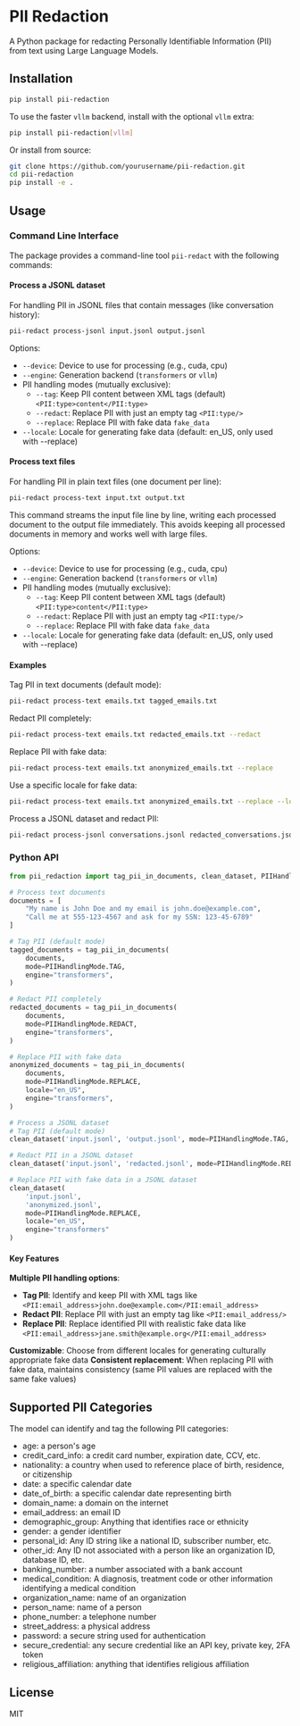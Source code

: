 # PII Redaction

A Python package for redacting Personally Identifiable Information (PII) from text using Large Language Models.

## Installation

```bash
pip install pii-redaction
```

To use the faster `vllm` backend, install with the optional `vllm` extra:

```bash
pip install pii-redaction[vllm]
```

Or install from source:

```bash
git clone https://github.com/yourusername/pii-redaction.git
cd pii-redaction
pip install -e .
```

## Usage

### Command Line Interface

The package provides a command-line tool `pii-redact` with the following commands:

#### Process a JSONL dataset

For handling PII in JSONL files that contain messages (like conversation history):

```bash
pii-redact process-jsonl input.jsonl output.jsonl
```

Options:
- `--device`: Device to use for processing (e.g., cuda, cpu)
- `--engine`: Generation backend (`transformers` or `vllm`)
- PII handling modes (mutually exclusive):
  - `--tag`: Keep PII content between XML tags (default) `<PII:type>content</PII:type>`
  - `--redact`: Replace PII with just an empty tag `<PII:type/>`
  - `--replace`: Replace PII with fake data `fake_data`
- `--locale`: Locale for generating fake data (default: en_US, only used with --replace)

#### Process text files

For handling PII in plain text files (one document per line):

```bash
pii-redact process-text input.txt output.txt
```

This command streams the input file line by line, writing each processed
document to the output file immediately. This avoids keeping all processed
documents in memory and works well with large files.

Options:
- `--device`: Device to use for processing (e.g., cuda, cpu)
- `--engine`: Generation backend (`transformers` or `vllm`)
- PII handling modes (mutually exclusive):
  - `--tag`: Keep PII content between XML tags (default) `<PII:type>content</PII:type>`
  - `--redact`: Replace PII with just an empty tag `<PII:type/>`
  - `--replace`: Replace PII with fake data `fake_data`
- `--locale`: Locale for generating fake data (default: en_US, only used with --replace)

#### Examples

Tag PII in text documents (default mode):
```bash
pii-redact process-text emails.txt tagged_emails.txt
```

Redact PII completely:
```bash
pii-redact process-text emails.txt redacted_emails.txt --redact
```

Replace PII with fake data:
```bash
pii-redact process-text emails.txt anonymized_emails.txt --replace
```

Use a specific locale for fake data:
```bash
pii-redact process-text emails.txt anonymized_emails.txt --replace --locale=fr_FR
```

Process a JSONL dataset and redact PII:
```bash
pii-redact process-jsonl conversations.jsonl redacted_conversations.jsonl --redact
```

### Python API

```python
from pii_redaction import tag_pii_in_documents, clean_dataset, PIIHandlingMode

# Process text documents
documents = [
    "My name is John Doe and my email is john.doe@example.com",
    "Call me at 555-123-4567 and ask for my SSN: 123-45-6789"
]

# Tag PII (default mode)
tagged_documents = tag_pii_in_documents(
    documents,
    mode=PIIHandlingMode.TAG,
    engine="transformers",
)

# Redact PII completely
redacted_documents = tag_pii_in_documents(
    documents,
    mode=PIIHandlingMode.REDACT,
    engine="transformers",
)

# Replace PII with fake data
anonymized_documents = tag_pii_in_documents(
    documents,
    mode=PIIHandlingMode.REPLACE,
    locale="en_US",
    engine="transformers",
)

# Process a JSONL dataset
# Tag PII (default mode)
clean_dataset('input.jsonl', 'output.jsonl', mode=PIIHandlingMode.TAG, engine="transformers")

# Redact PII in a JSONL dataset
clean_dataset('input.jsonl', 'redacted.jsonl', mode=PIIHandlingMode.REDACT, engine="transformers")

# Replace PII with fake data in a JSONL dataset
clean_dataset(
    'input.jsonl',
    'anonymized.jsonl',
    mode=PIIHandlingMode.REPLACE,
    locale="en_US",
    engine="transformers"
)
```

#### Key Features

**Multiple PII handling options**:
   - **Tag PII**: Identify and keep PII with XML tags like `<PII:email_address>john.doe@example.com</PII:email_address>`
   - **Redact PII**: Replace PII with just an empty tag like `<PII:email_address/>`
   - **Replace PII**: Replace identified PII with realistic fake data like `<PII:email_address>jane.smith@example.org</PII:email_address>`

**Customizable**: Choose from different locales for generating culturally appropriate fake data
**Consistent replacement**: When replacing PII with fake data, maintains consistency (same PII values are replaced with the same fake values)

## Supported PII Categories

The model can identify and tag the following PII categories:

- age: a person's age
- credit_card_info: a credit card number, expiration date, CCV, etc.
- nationality: a country when used to reference place of birth, residence, or citizenship
- date: a specific calendar date
- date_of_birth: a specific calendar date representing birth
- domain_name: a domain on the internet
- email_address: an email ID
- demographic_group: Anything that identifies race or ethnicity
- gender: a gender identifier
- personal_id: Any ID string like a national ID, subscriber number, etc.
- other_id: Any ID not associated with a person like an organization ID, database ID, etc.
- banking_number: a number associated with a bank account
- medical_condition: A diagnosis, treatment code or other information identifying a medical condition
- organization_name: name of an organization
- person_name: name of a person
- phone_number: a telephone number
- street_address: a physical address
- password: a secure string used for authentication
- secure_credential: any secure credential like an API key, private key, 2FA token
- religious_affiliation: anything that identifies religious affiliation

## License

MIT